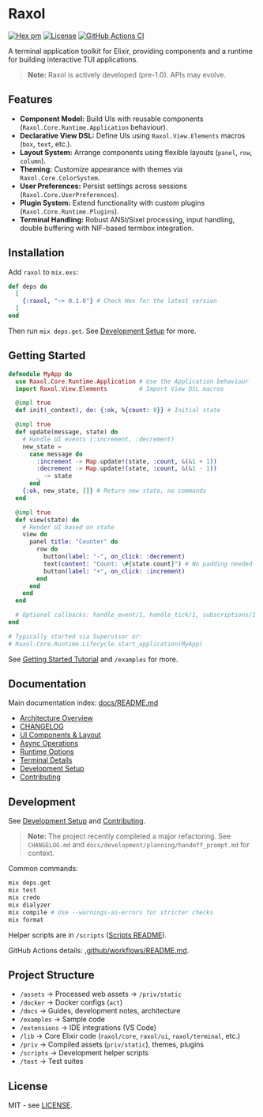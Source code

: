 # Raxol

[![Hex pm](https://img.shields.io/hexpm/v/raxol.svg)](https://hex.pm/packages/raxol)
[![License](https://img.shields.io/badge/License-MIT-blue.svg)](LICENSE.md)
[![GitHub Actions CI](https://github.com/Hydepwns/raxol/actions/workflows/ci.yml/badge.svg)](https://github.com/Hydepwns/raxol/actions/workflows/ci.yml)

A terminal application toolkit for Elixir, providing components and a runtime for building interactive TUI applications.

> **Note:** Raxol is actively developed (pre-1.0). APIs may evolve.

<!-- TODO: Add a screenshot or GIF demo here -->

## Features

- **Component Model:** Build UIs with reusable components (`Raxol.Core.Runtime.Application` behaviour).
- **Declarative View DSL:** Define UIs using `Raxol.View.Elements` macros (`box`, `text`, etc.).
- **Layout System:** Arrange components using flexible layouts (`panel`, `row`, `column`).
- **Theming:** Customize appearance with themes via `Raxol.Core.ColorSystem`.
- **User Preferences:** Persist settings across sessions (`Raxol.Core.UserPreferences`).
- **Plugin System:** Extend functionality with custom plugins (`Raxol.Core.Runtime.Plugins`).
- **Terminal Handling:** Robust ANSI/Sixel processing, input handling, double buffering with NIF-based termbox integration.

## Installation

Add `raxol` to `mix.exs`:

```elixir
def deps do
  [
    {:raxol, "~> 0.1.0"} # Check Hex for the latest version
  ]
end
```

Then run `mix deps.get`. See [Development Setup](docs/development/DevelopmentSetup.md) for more.

## Getting Started

```elixir
defmodule MyApp do
  use Raxol.Core.Runtime.Application # Use the Application behaviour
  import Raxol.View.Elements         # Import View DSL macros

  @impl true
  def init(_context), do: {:ok, %{count: 0}} # Initial state

  @impl true
  def update(message, state) do
    # Handle UI events (:increment, :decrement)
    new_state =
      case message do
        :increment -> Map.update!(state, :count, &(&1 + 1))
        :decrement -> Map.update!(state, :count, &(&1 - 1))
        _ -> state
      end
    {:ok, new_state, []} # Return new state, no commands
  end

  @impl true
  def view(state) do
    # Render UI based on state
    view do
      panel title: "Counter" do
        row do
          button(label: "-", on_click: :decrement)
          text(content: "Count: \#{state.count}") # No padding needed
          button(label: "+", on_click: :increment)
        end
      end
    end
  end

  # Optional callbacks: handle_event/1, handle_tick/1, subscriptions/1
end

# Typically started via Supervisor or:
# Raxol.Core.Runtime.Lifecycle.start_application(MyApp)
```

See [Getting Started Tutorial](docs/guides/quick_start.md) and `/examples` for more.

## Documentation

Main documentation index: [docs/README.md](docs/README.md)

- [Architecture Overview](docs/ARCHITECTURE.md)
- [CHANGELOG](docs/development/changes/CHANGELOG.md)
- [UI Components & Layout](docs/guides/components/README.md)
- [Async Operations](docs/guides/async_operations.md)
- [Runtime Options](docs/guides/runtime_options.md)
- [Terminal Details](docs/development/terminal/README.md)
- [Development Setup](docs/development/DevelopmentSetup.md)
- [Contributing](CONTRIBUTING.md)

## Development

See [Development Setup](docs/development/DevelopmentSetup.md) and [Contributing](CONTRIBUTING.md).

> **Note:** The project recently completed a major refactoring. See `CHANGELOG.md` and `docs/development/planning/handoff_prompt.md` for context.

Common commands:

```bash
mix deps.get
mix test
mix credo
mix dialyzer
mix compile # Use --warnings-as-errors for stricter checks
mix format
```

Helper scripts are in `/scripts` ([Scripts README](scripts/README.md)).

GitHub Actions details: [.github/workflows/README.md](.github/workflows/README.md).

## Project Structure

- `/assets` -> Processed web assets -> `/priv/static`
- `/docker` -> Docker configs (`act`)
- `/docs` -> Guides, development notes, architecture
- `/examples` -> Sample code
- `/extensions` -> IDE integrations (VS Code)
- `/lib` -> Core Elixir code (`raxol/core`, `raxol/ui`, `raxol/terminal`, etc.)
- `/priv` -> Compiled assets (`priv/static`), themes, plugins
- `/scripts` -> Development helper scripts
- `/test` -> Test suites

## License

MIT - see [LICENSE](LICENSE.md).
